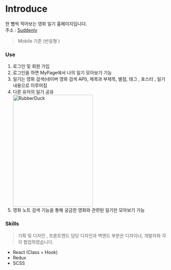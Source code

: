 # Introduce

한 뼘씩 적어보는 영화 일기 홈페이지입니다.<br>
주소 : [Suddenly](https://suddenly.or.kr/)
> Mobile 기준 (반응형 )

### Use

1. 로그인 및 회원 가입<br>
2. 로그인을 하면 MyPage에서 나의 일기 모아보기 기능
3. 일기는 영화 검색(네이버 영화 검색 API), 제목과 부제목, 별점, 태그 , 포스터 , 일기 내용으로 이루어짐
4. 다른 유저의 일기 공유 <div>
   <img src="https://user-images.githubusercontent.com/59554635/89487325-18fb7400-d7e0-11ea-8c44-a5ad377b4efe.gif" width="250px" height="350px" title="px(픽셀) 크기 설정" alt="RubberDuck"></img></div>
5. 영화 노트 검색 기능을 통해 궁금한 영화와 관련된 일기만 모아보기 가능

### Skills

> 기획 및 디자인 , 프론트엔드 담당
> 디자인과 백엔드 부분은 디자이너, 개발자와 각각 협업하였습니다.

- React (Class + Hook)
- Redux
- SCSS
